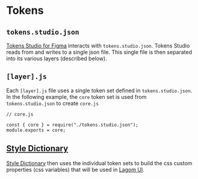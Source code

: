 # Tokens

## `tokens.studio.json`

[Tokens Studio for Figma](https://tokens.studio/) interacts with `tokens.studio.json`. Tokens Studio reads from and writes to a single json file. This single file is then separated into its various layers (described below).

## `[layer].js`

Each `[layer].js` file uses a single token set defined in `tokens.studio.json`. In the following example, the `core` token set is used from `tokens.studio.json` to create `core.js`

```
// core.js

const { core } = require("./tokens.studio.json");
module.exports = core;
```

## [Style Dictionary](https://amzn.github.io/style-dictionary/#/)

[Style Dictionary](https://amzn.github.io/style-dictionary/#/) then uses the individual token sets to build the css custom properties (css variables) that will be used in [Lagom UI](https://lagom-ui.netlify.app/).
